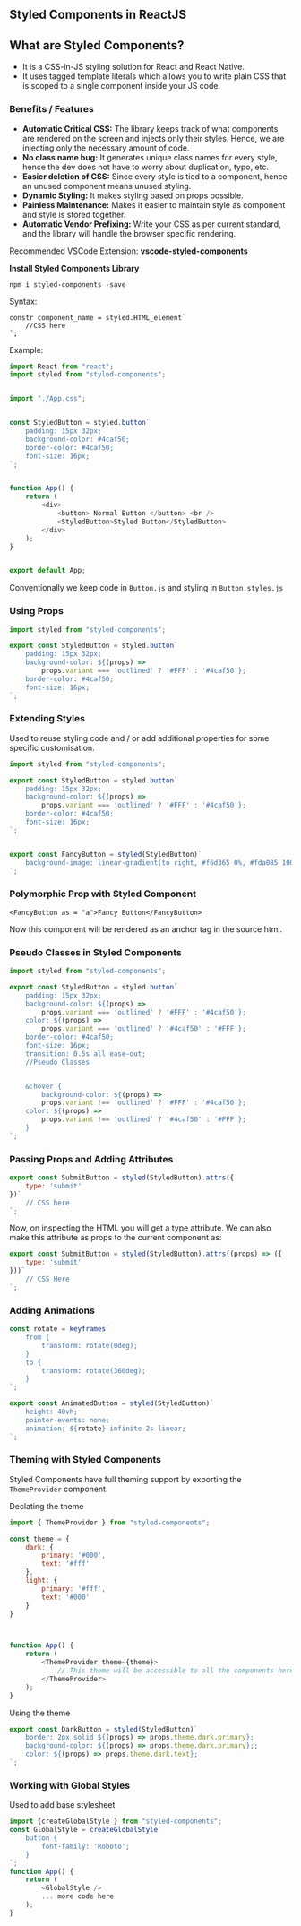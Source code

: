 ## Styled Components in ReactJS

## What are Styled Components?

*   It is a CSS-in-JS styling solution for React and React Native.
*   It uses tagged template literals which allows you to write plain CSS that is scoped to a single component inside your JS code.

### Benefits / Features

*   **Automatic Critical CSS:** The library keeps track of what components are rendered on the screen and injects only their styles. Hence, we are injecting only the necessary amount of code.
*   **No class name bug:** It generates unique class names for every style, hence the dev does not have to worry about duplication, typo, etc.
*   **Easier deletion of CSS:** Since every style is tied to a component, hence an unused component means unused styling.
*   **Dynamic Styling:** It makes styling based on props possible.
*   **Painless Maintenance:** Makes it easier to maintain style as component and style is stored together.
*   **Automatic Vendor Prefixing:** Write your CSS as per current standard, and the library will handle the browser specific rendering.

Recommended VSCode Extension: **vscode-styled-components**

**Install Styled Components Library**

`npm i styled-components -save`

Syntax: 

```plaintext
constr component_name = styled.HTML_element`
	//CSS here
`;
```

Example:

```javascript
import React from "react";
import styled from "styled-components";


import "./App.css";


const StyledButton = styled.button`
    padding: 15px 32px;
    background-color: #4caf50;
    border-color: #4caf50;
    font-size: 16px;
`;


function App() {
    return (
        <div>
            <button> Normal Button </button> <br />
            <StyledButton>Styled Button</StyledButton>
        </div>
    );
}


export default App;
```

Conventionally we keep code in `Button.js` and styling in `Button.styles.js`

### Using Props

```javascript
import styled from "styled-components";

export const StyledButton = styled.button`
    padding: 15px 32px;
    background-color: ${(props) =>
        props.variant === 'outlined' ? '#FFF' : '#4caf50'};
    border-color: #4caf50;
    font-size: 16px;
`;
```

### Extending Styles

Used to reuse styling code and / or add additional properties for some specific customisation.

```javascript
import styled from "styled-components";

export const StyledButton = styled.button`
    padding: 15px 32px;
    background-color: ${(props) =>
        props.variant === 'outlined' ? '#FFF' : '#4caf50'};
    border-color: #4caf50;
    font-size: 16px;
`;


export const FancyButton = styled(StyledButton)`
    background-image: linear-gradient(to right, #f6d365 0%, #fda085 100%);
`;
```

### Polymorphic Prop with Styled Component

`<FancyButton as = "a">Fancy Button</FancyButton>`

Now this component will be rendered as an anchor tag in the source html.

### **Pseudo Classes in Styled Components**

```javascript
import styled from "styled-components";

export const StyledButton = styled.button`
    padding: 15px 32px;
    background-color: ${(props) =>
        props.variant === 'outlined' ? '#FFF' : '#4caf50'};
    color: ${(props) =>
        props.variant === 'outlined' ? '#4caf50' : '#FFF'};
    border-color: #4caf50;
    font-size: 16px;
    transition: 0.5s all ease-out;
    //Pseudo Classes


    &:hover {
        background-color: ${(props) =>
        props.variant !== 'outlined' ? '#FFF' : '#4caf50'};
    color: ${(props) =>
        props.variant !== 'outlined' ? '#4caf50' : '#FFF'};
    }
`;
```

### Passing Props and Adding Attributes

```javascript
export const SubmitButton = styled(StyledButton).attrs({
    type: 'submit'
})`
	// CSS here
`;
```

Now, on inspecting the HTML you will get a type attribute. We can also make this attribute as props to the current component as:

```javascript
export const SubmitButton = styled(StyledButton).attrs((props) => ({
    type: 'submit'
}))`
	// CSS Here
`;
```

### Adding Animations

```javascript
const rotate = keyframes`
    from {
        transform: rotate(0deg);
    }
    to {
        transform: rotate(360deg);
    }
`;

export const AnimatedButton = styled(StyledButton)`
    height: 40vh;
    pointer-events: none;
    animation: ${rotate} infinite 2s linear;
`;
```

### Theming with Styled Components

Styled Components have full theming support by exporting the `ThemeProvider` component.

Declating the theme

```javascript
import { ThemeProvider } from "styled-components";

const theme = {
    dark: {
        primary: '#000',
        text: '#fff'
    },
    light: {
        primary: '#fff',
        text: '#000'
    }
}



function App() {
    return (
        <ThemeProvider theme={theme}>
        	// This theme will be accessible to all the components here
		</ThemeProvider>
    );
}
```

Using the theme

```javascript
export const DarkButton = styled(StyledButton)`
    border: 2px solid ${(props) => props.theme.dark.primary};
    background-color: ${(props) => props.theme.dark.primary};;
    color: ${(props) => props.theme.dark.text};
`;
```

### Working with Global Styles

Used to add base stylesheet

```javascript
import {createGlobalStyle } from "styled-components";
const GlobalStyle = createGlobalStyle`
    button {
        font-family: 'Roboto';
    }
`;
function App() {
    return (
        <GlobalStyle />
		... more code here
	);
}
```